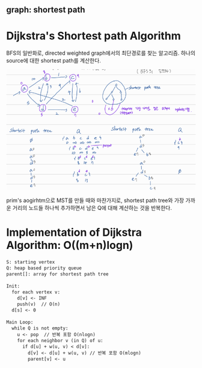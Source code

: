 ## graph: shortest path

# Dijkstra's Shortest path Algorithm

BFS의 일반화로, directed weighted graph에서의 최단경로를 찾는 알고리즘. 하나의 source에 대한 shortest path를 계산한다.

![image-20230614152928596](./image/image-20230614152928596.png)

prim's aogirhtm으로 MST를 만들 때와 마찬가지로, shortest path tree와 가장 가까운 거리의 노드들 하나씩 추가하면서 남은 Q에 대해 계산하는 것을 반복한다.

# Implementation of Dijkstra Algorithm: O((m+n)logn)

```
S: starting vertex
Q: heap based priority queue
parent[]: array for shortest path tree

Init:
  for each vertex v:
    d[v] <- INF
    push(v)  // O(n)
  d[s] <- 0

Main Loop:
  while Q is not empty:
    u <- pop  // 반복 포함 O(nlogn)
    for each neighbor v (in Q) of u:
      if d[u] + w(u, v) < d[v]:
        d[v] <- d[u] + w(u, v) // 반복 포함 O(mlogn)
        parent[v] <- u
```

